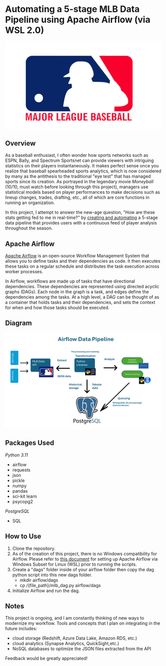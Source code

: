 
# Automating a 5-stage MLB Data Pipeline using Apache Airflow (via WSL 2.0)
  <img src="mlb_logo.png" alt="MLB logo">

## Overview
As a baseball enthusiast, I often wonder how sports networks such as ESPN, Bally, and Spectrum Sportsnet can provide viewers with intriguing statistics on their players instantaneously. 
It makes perfect sense once you realize that baseball spearheaded sports analytics, which is now considered by many as the antithesis to the traditional "eye test" that has managed sports 
since its creation. As portrayed in the legendary movie *Moneyball* (10/10, must watch before looking through this project), managers use statistical models based on player performances to make 
decisions such as lineup changes, trades, drafting, etc., all of which are core functions in running an organization.

In this project, I attempt to answer the new-age question, "How are these stats getting fed to me in real-time?" by [creating and automating](dag_creation.ipynb) a 5-stage data pipeline that provides users with a continuous feed of player analysis throughout the season. 

## Apache Airflow

[Apache Airflow](https://airflow.apache.org/docs/apache-airflow/stable/index.html) is an open-source Workflow Management System that allows you to define tasks and their dependencies as code. It then executes these tasks on a regular schedule and distributes the task 
execution across worker processes. 

In Airflow, workflows are made up of tasks that have directional dependencies. These dependencies are represented using directed acyclic graphs (DAGs). Each node in the graph is a 
task, and edges define the dependencies among the tasks. At a high level, a DAG can be thought of as a container that holds tasks and their dependencies, and sets the context for 
when and how those tasks should be executed.

## Diagram

  <img src="mlb_airflow_diagram.png" alt="MLB Airflow Diagram">

## Packages Used

*Python 3.11*
- airflow
- requests
- json
- pickle
- numpy 
- pandas
- sci-kit learn
- psycopg2

*PostgreSQL*
- SQL

## How to Use

1. Clone the repository.
2. As of the creation of this project, there is no Windows compatibility for Airflow. Please refer to [this document](https://github.com/mgcruz024/airflow-mlb/blob/037a0c74b98583c6b80b7f50c14d8eb71132f81f/Running%20Airflow%20on%20WSL.txt) for setting up Apache Airflow via Windows Subset for Linux (WSL) prior to running the scripts.
3. Create a "dags" folder inside of your airflow folder then copy the dag python script into this new dags folder.
     - mkdir airflow/dags
     - cp /{file_path}/mlb_dag.py airflow/dags
5. Initialize Airflow and run the dag.

## Notes

This project is ongoing, and I am constantly thinking of new ways to modernize my workflow. Tools and concepts that I plan on
integrating in the future includes: 
- cloud storage (Redshift, Azure Data Lake, Amazon RDS, etc.)
- cloud analytics (Synapse Analytics, QuickSight,etc.) 
- NoSQL databases to optimize the JSON files extracted from the API

Feedback would be greatly appreciated!









